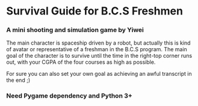# Survival Guide for B.C.S Freshmen
### A mini shooting and simulation game by Yiwei

The main character is spaceship driven by a robot, but actually this is kind of avatar or representative of a freshman in the B.C.S program. The main goal of the character is to survive until the time in the right-top corner runs out, with your CGPA of the four courses as high as possible. 

For sure you can also set your own goal as achieving an awful transcript in the end ;)

### Need Pygame dependency and Python 3+
 	
